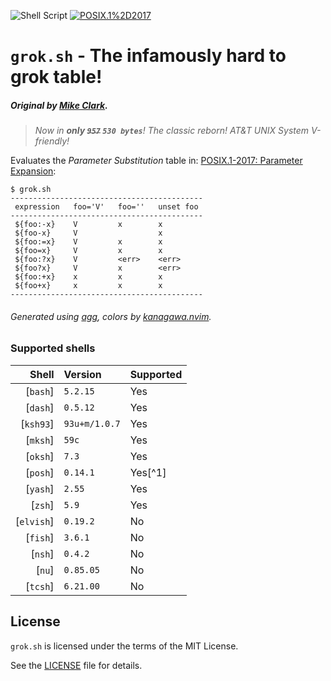 ![Shell Script](https://img.shields.io/badge/Shell_Script-9DDE66?logo=gnubash&logoColor=000&style=for-the-badge)
[![POSIX.1%2D2017](https://img.shields.io/badge/POSIX.1&#8209;2017-6A737D?labelColor=6A737D&style=for-the-badge)](https://www.google.com)

# `grok.sh` - The infamously hard to grok table!

##### Original by [Mike Clark].

> _Now in **only ~~`957`~~ `530 bytes`**! The classic reborn! AT&T UNIX System V-friendly!_

Evaluates the _Parameter Substitution_ table in: [POSIX.1-2017: Parameter Expansion]:

```console
$ grok.sh
-------------------------------------------
 expression   foo='V'   foo=''   unset foo
-------------------------------------------
 ${foo:-x}    V         x        x
 ${foo-x}     V                  x
 ${foo:=x}    V         x        x
 ${foo=x}     V         x        x
 ${foo:?x}    V         <err>    <err>
 ${foo?x}     V         x        <err>
 ${foo:+x}    x         x        x
 ${foo+x}     x         x        x
-------------------------------------------
```

###### Generated using [agg], colors by [kanagawa.nvim].

### Supported shells

|      Shell | Version       | Supported |
| ---------: | :------------ | :-------- |
|   [`bash`] | `5.2.15`      | Yes       |
|   [`dash`] | `0.5.12`      | Yes       |
|  [`ksh93`] | `93u+m/1.0.7` | Yes       |
|   [`mksh`] | `59c`         | Yes       |
|   [`oksh`] | `7.3`         | Yes       |
|   [`posh`] | `0.14.1`      | Yes[^1]   |
|   [`yash`] | `2.55`        | Yes       |
|    [`zsh`] | `5.9`         | Yes       |
| [`elvish`] | `0.19.2`      | No        |
|   [`fish`] | `3.6.1`       | No        |
|    [`nsh`] | `0.4.2`       | No        |
|     [`nu`] | `0.85.05`     | No        |
|   [`tcsh`] | `6.21.00`     | No        |

## License

`grok.sh` is licensed under the terms of the MIT License.

See the [LICENSE](LICENSE) file for details.

[agg]: https://github.com/asciinema/agg
[kanagawa.nvim]: https://github.com/rebelot/kanagawa.nvim
[Mike Clark]: https://stackoverflow.com/a/67261832
[POSIX.1-2017: Parameter Expansion]: https://pubs.opengroup.org/onlinepubs/9699919799/utilities/V3_chap02.html#tag_18_06_02
